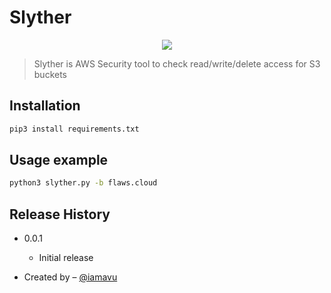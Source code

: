 # Slyther

<p align="center"><img src="https://user-images.githubusercontent.com/48346347/159243882-af73d89f-2978-48bc-a29c-2476041cbdc9.jpeg"></p>

> Slyther is AWS Security tool to check read/write/delete access for S3 buckets

## Installation

```sh
pip3 install requirements.txt
```

## Usage example

```sh
python3 slyther.py -b flaws.cloud
```

## Release History

* 0.0.1
  * Initial release

* Created by – [@iamavu](https://twitter.com/iamavu)